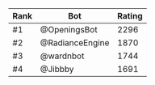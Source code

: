Rank|Bot|Rating
---|---|---
#1|@OpeningsBot|2296
#2|@RadianceEngine|1870
#3|@wardnbot|1744
#4|@Jibbby|1691
